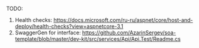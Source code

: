 TODO:
1. Health checks: https://docs.microsoft.com/ru-ru/aspnet/core/host-and-deploy/health-checks?view=aspnetcore-3.1
2. SwaggerGen for interface: https://github.com/AzarinSergey/soa-template/blob/master/dev-kit/src/services/Api/Api.Test/Readme.cs

